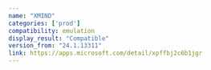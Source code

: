 ```yaml
---
name: "XMIND"
categories: ['prod']
compatibility: emulation
display_result: "Compatible"
version_from: "24.1.13311"
link: https://apps.microsoft.com/detail/xpffbj2c6b1jgr
---
```


